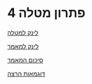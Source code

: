 # פתרון מטלה 4

[לינק למטלה](https://github.com/erelsgl-at-ariel/research-5783/blob/main/04-research-examples/homework.pdf)                                                   

[לינק למאמר](https://github.com/VictoKu1/ResearchAlgorithmsCourse1/blob/main/Article/2022%2C%20Chaya%20Amos%20Noam%2C%20Socially%20aware%20assignment%20of%20passengers%20in%20ride%20sharing.pdf)

[סיכום המאמר](https://github.com/VictoKu1/ResearchAlgorithmsCourse1/blob/main/Ex2/Ex2.pdf)

[דוגמאות הרצה](https://github.com/VictoKu1/ResearchAlgorithmsCourse1/blob/main/Ex4/Ex4.pdf)















